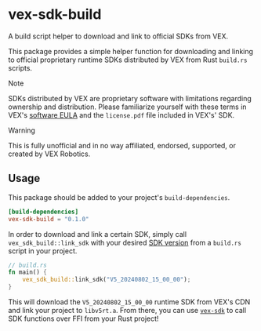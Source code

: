 # vex-sdk-build

A build script helper to download and link to official SDKs from VEX.

This package provides a simple helper function for downloading and linking to official proprietary runtime SDKs distributed by VEX from Rust `build.rs` scripts.

> [!NOTE]
> SDKs distributed by VEX are proprietary software with limitations regarding ownership and distribution. Please familiarize yourself with these terms in VEX's [software EULA](https://www.vexrobotics.com/software-eula) and the `license.pdf` file included in VEX's' SDK.

> [!WARNING]
> This is fully unofficial and in no way affiliated, endorsed, supported, or created by VEX Robotics.

## Usage

This package should be added to your project's `build-dependencies`.

```toml
[build-dependencies]
vex-sdk-build = "0.1.0"
```

In order to download and link a certain SDK, simply call `vex_sdk_build::link_sdk` with your desired [SDK version](https://content.vexrobotics.com/vexos/public/V5/vscode/sdk/cpp/manifest.json) from a `build.rs` script in your project.

```rs
// build.rs
fn main() {
    vex_sdk_build::link_sdk("V5_20240802_15_00_00");
}
```

This will download the `V5_20240802_15_00_00` runtime SDK from VEX's CDN and link your project to `libv5rt.a`. From there, you can use [`vex-sdk`](https://docs.rs/vex-sdk) to call SDK functions over FFI from your Rust project!